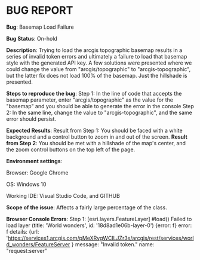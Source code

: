 # BUG REPORT
**Bug**: Basemap Load Failure 

 

**Bug Status**: On-hold 

 
**Description**: 
Trying to load the arcgis topographic basemap results in a series of invalid token errors and ultimately a failure to load that basemap style with the generated API key. A few solutions were presented where we could change the value from "arcgis/topographic" to "arcgis-topographic", but the latter fix does not load 100% of the basemap. Just the hillshade is presented. 

 
**Steps to reproduce the bug**: 
Step 1: 
In the line of code that accepts the basemap parameter, enter "arcgis/topographic" as the value for the "basemap" and you should be able to generate the error in the console 
Step 2: 
In the same line, change the value to "arcgis-topographic", and the same error should persist. 

**Expected Results**: 
Result from Step 1: 
You should be faced with a white background and a control button to zoom in and out of the screen. 
**Result from Step 2**: 
You should be met with a hillshade of the map's center, and the zoom control buttons on the top left of the page. 

**Environment settings**: 

Browser: Google Chrome 

OS: Windows 10 

Working IDE: Visual Studio Code, and GITHUB 

**Scope of the issue**: 
Affects a fairly large percentage of the class.  

 
**Browser Console Errors**: 
Step 1: 
[esri.layers.FeatureLayer] #load() Failed to load layer (title: 'World wonders', id: '18d8ad1e06b-layer-0') 
{error: f} 
  error: f 
  details: {url: 'https://services1.arcgis.com/pMeXRvgWClLJZr3s/arcgis/rest/services/world_wonders/FeatureServer } 
  message: "Invalid token." 
  name: "request:server" 
 

 

 

 
